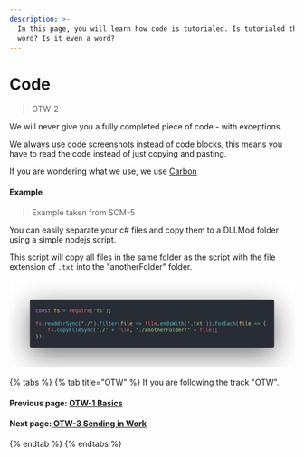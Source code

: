 ```yaml
---
description: >-
  In this page, you will learn how code is tutorialed. Is tutorialed the right
  word? Is it even a word?
---
```


# Code

> OTW-2

We will never give you a fully completed piece of code - with exceptions.

We always use code screenshots instead of code blocks, this means you have to read the code instead of just copying and pasting.

If you are wondering what we use, we use [Carbon ](https://carbon.now.sh/)

#### Example

> Example taken from SCM-5

You can easily separate your c\# files and copy them to a DLLMod folder using a simple nodejs script.

This script will copy all files in the same folder as the script with the file extension of `.txt` into the "anotherFolder" folder.

![](../.gitbook/assets/otw-2_.png)

{% tabs %}
{% tab title="OTW" %}
If you are following the track "OTW".

#### Previous page: [OTW-1 Basics](otw-1.md)

#### Next page:[ ](otw-2.md)[OTW-3 Sending in Work](otw-3.md)
{% endtab %}
{% endtabs %}

